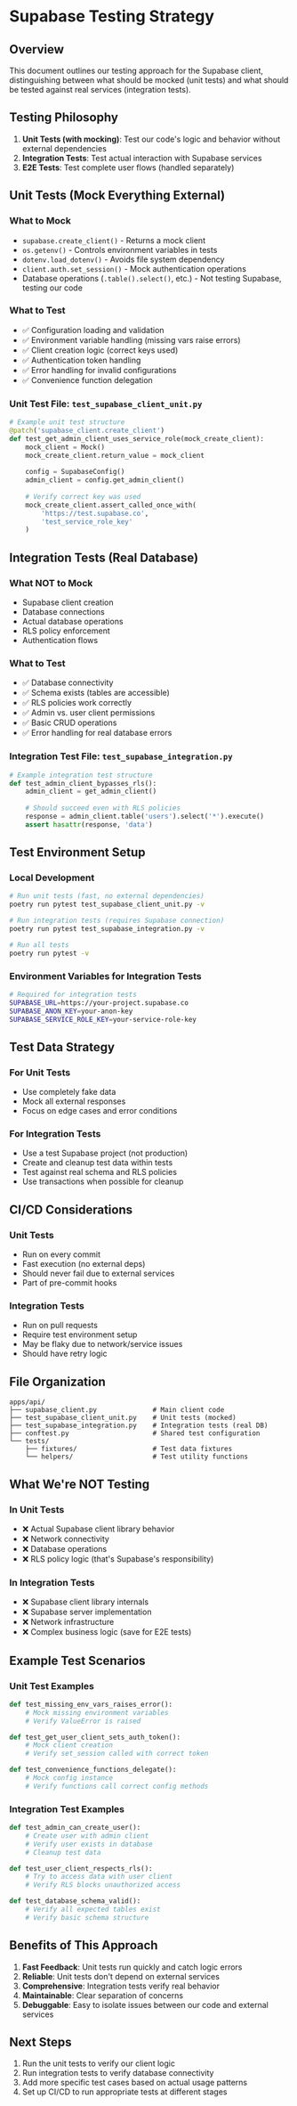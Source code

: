 # Supabase Testing Strategy

## Overview

This document outlines our testing approach for the Supabase client, distinguishing between what should be mocked (unit tests) and what should be tested against real services (integration tests).

## Testing Philosophy

1. **Unit Tests (with mocking)**: Test our code's logic and behavior without external dependencies
2. **Integration Tests**: Test actual interaction with Supabase services
3. **E2E Tests**: Test complete user flows (handled separately)

## Unit Tests (Mock Everything External)

### What to Mock
- `supabase.create_client()` - Returns a mock client
- `os.getenv()` - Controls environment variables in tests
- `dotenv.load_dotenv()` - Avoids file system dependency
- `client.auth.set_session()` - Mock authentication operations
- Database operations (`.table().select()`, etc.) - Not testing Supabase, testing our code

### What to Test
- ✅ Configuration loading and validation
- ✅ Environment variable handling (missing vars raise errors)
- ✅ Client creation logic (correct keys used)
- ✅ Authentication token handling
- ✅ Error handling for invalid configurations
- ✅ Convenience function delegation

### Unit Test File: `test_supabase_client_unit.py`

```python
# Example unit test structure
@patch('supabase_client.create_client')
def test_get_admin_client_uses_service_role(mock_create_client):
    mock_client = Mock()
    mock_create_client.return_value = mock_client
    
    config = SupabaseConfig()
    admin_client = config.get_admin_client()
    
    # Verify correct key was used
    mock_create_client.assert_called_once_with(
        'https://test.supabase.co', 
        'test_service_role_key'
    )
```

## Integration Tests (Real Database)

### What NOT to Mock
- Supabase client creation
- Database connections
- Actual database operations
- RLS policy enforcement
- Authentication flows

### What to Test
- ✅ Database connectivity
- ✅ Schema exists (tables are accessible)
- ✅ RLS policies work correctly
- ✅ Admin vs. user client permissions
- ✅ Basic CRUD operations
- ✅ Error handling for real database errors

### Integration Test File: `test_supabase_integration.py`

```python
# Example integration test structure
def test_admin_client_bypasses_rls():
    admin_client = get_admin_client()
    
    # Should succeed even with RLS policies
    response = admin_client.table('users').select('*').execute()
    assert hasattr(response, 'data')
```

## Test Environment Setup

### Local Development
```bash
# Run unit tests (fast, no external dependencies)
poetry run pytest test_supabase_client_unit.py -v

# Run integration tests (requires Supabase connection)
poetry run pytest test_supabase_integration.py -v

# Run all tests
poetry run pytest -v
```

### Environment Variables for Integration Tests
```bash
# Required for integration tests
SUPABASE_URL=https://your-project.supabase.co
SUPABASE_ANON_KEY=your-anon-key
SUPABASE_SERVICE_ROLE_KEY=your-service-role-key
```

## Test Data Strategy

### For Unit Tests
- Use completely fake data
- Mock all external responses
- Focus on edge cases and error conditions

### For Integration Tests
- Use a test Supabase project (not production)
- Create and cleanup test data within tests
- Test against real schema and RLS policies
- Use transactions when possible for cleanup

## CI/CD Considerations

### Unit Tests
- Run on every commit
- Fast execution (no external deps)
- Should never fail due to external services
- Part of pre-commit hooks

### Integration Tests
- Run on pull requests
- Require test environment setup
- May be flaky due to network/service issues
- Should have retry logic

## File Organization

```
apps/api/
├── supabase_client.py              # Main client code
├── test_supabase_client_unit.py    # Unit tests (mocked)
├── test_supabase_integration.py    # Integration tests (real DB)
├── conftest.py                     # Shared test configuration
└── tests/
    ├── fixtures/                   # Test data fixtures
    └── helpers/                    # Test utility functions
```

## What We're NOT Testing

### In Unit Tests
- ❌ Actual Supabase client library behavior
- ❌ Network connectivity
- ❌ Database operations
- ❌ RLS policy logic (that's Supabase's responsibility)

### In Integration Tests
- ❌ Supabase client library internals
- ❌ Supabase server implementation
- ❌ Network infrastructure
- ❌ Complex business logic (save for E2E tests)

## Example Test Scenarios

### Unit Test Examples
```python
def test_missing_env_vars_raises_error():
    # Mock missing environment variables
    # Verify ValueError is raised

def test_get_user_client_sets_auth_token():
    # Mock client creation
    # Verify set_session called with correct token

def test_convenience_functions_delegate():
    # Mock config instance
    # Verify functions call correct config methods
```

### Integration Test Examples
```python
def test_admin_can_create_user():
    # Create user with admin client
    # Verify user exists in database
    # Cleanup test data

def test_user_client_respects_rls():
    # Try to access data with user client
    # Verify RLS blocks unauthorized access

def test_database_schema_valid():
    # Verify all expected tables exist
    # Verify basic schema structure
```

## Benefits of This Approach

1. **Fast Feedback**: Unit tests run quickly and catch logic errors
2. **Reliable**: Unit tests don't depend on external services
3. **Comprehensive**: Integration tests verify real behavior
4. **Maintainable**: Clear separation of concerns
5. **Debuggable**: Easy to isolate issues between our code and external services

## Next Steps

1. Run the unit tests to verify our client logic
2. Run integration tests to verify database connectivity
3. Add more specific test cases based on actual usage patterns
4. Set up CI/CD to run appropriate tests at different stages
